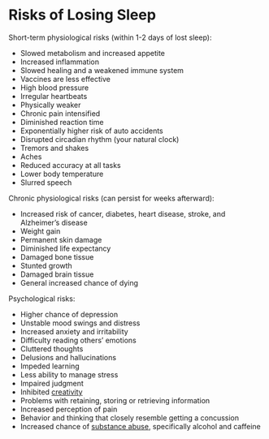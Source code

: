 
# Risks of Losing Sleep

Short-term physiological risks (within 1-2 days of lost sleep):

- Slowed metabolism and increased appetite
- Increased inflammation
- Slowed healing and a weakened immune system
- Vaccines are less effective
- High blood pressure
- Irregular heartbeats
- Physically weaker
- Chronic pain intensified
- Diminished reaction time
- Exponentially higher risk of auto accidents
- Disrupted circadian rhythm (your natural clock)
- Tremors and shakes
- Aches
- Reduced accuracy at all tasks
- Lower body temperature
- Slurred speech

Chronic physiological risks (can persist for weeks afterward):

- Increased risk of cancer, diabetes, heart disease, stroke, and Alzheimer’s disease
- Weight gain
- Permanent skin damage
- Diminished life expectancy
- Damaged bone tissue
- Stunted growth
- Damaged brain tissue
- General increased chance of dying

Psychological risks:

- Higher chance of depression
- Unstable mood swings and distress
- Increased anxiety and irritability
- Difficulty reading others’ emotions
- Cluttered thoughts
- Delusions and hallucinations
- Impeded learning
- Less ability to manage stress
- Impaired judgment
- Inhibited [creativity](mind-creativity.md)
- Problems with retaining, storing or retrieving information
- Increased perception of pain
- Behavior and thinking that closely resemble getting a concussion
- Increased chance of [substance abuse](addiction-substances.md), specifically alcohol and caffeine
